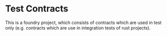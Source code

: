 # Test Contracts

This is a foundry project, which consists of contracts which are used in test only
(e.g. contracts which are use in integration tests of rust projects).
